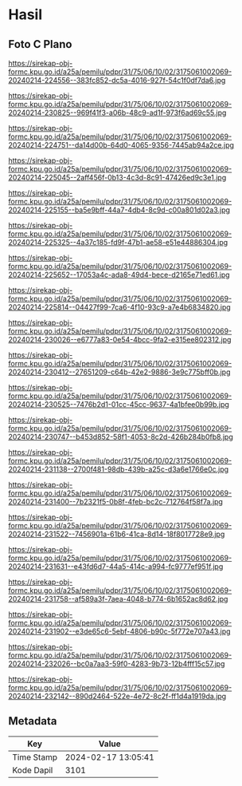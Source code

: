 # Hasil

## Foto C Plano

https://sirekap-obj-formc.kpu.go.id/a25a/pemilu/pdpr/31/75/06/10/02/3175061002069-20240214-224556--383fc852-dc5a-4016-927f-54c1f0df7da6.jpg

https://sirekap-obj-formc.kpu.go.id/a25a/pemilu/pdpr/31/75/06/10/02/3175061002069-20240214-230825--969f41f3-a06b-48c9-ad1f-973f6ad69c55.jpg

https://sirekap-obj-formc.kpu.go.id/a25a/pemilu/pdpr/31/75/06/10/02/3175061002069-20240214-224751--da14d00b-64d0-4065-9356-7445ab94a2ce.jpg

https://sirekap-obj-formc.kpu.go.id/a25a/pemilu/pdpr/31/75/06/10/02/3175061002069-20240214-225045--2aff456f-0b13-4c3d-8c91-47426ed9c3e1.jpg

https://sirekap-obj-formc.kpu.go.id/a25a/pemilu/pdpr/31/75/06/10/02/3175061002069-20240214-225155--ba5e9bff-44a7-4db4-8c9d-c00a801d02a3.jpg

https://sirekap-obj-formc.kpu.go.id/a25a/pemilu/pdpr/31/75/06/10/02/3175061002069-20240214-225325--4a37c185-fd9f-47b1-ae58-e51e44886304.jpg

https://sirekap-obj-formc.kpu.go.id/a25a/pemilu/pdpr/31/75/06/10/02/3175061002069-20240214-225652--17053a4c-ada8-49d4-bece-d2165e71ed61.jpg

https://sirekap-obj-formc.kpu.go.id/a25a/pemilu/pdpr/31/75/06/10/02/3175061002069-20240214-225814--04427f99-7ca6-4f10-93c9-a7e4b6834820.jpg

https://sirekap-obj-formc.kpu.go.id/a25a/pemilu/pdpr/31/75/06/10/02/3175061002069-20240214-230026--e6777a83-0e54-4bcc-9fa2-e315ee802312.jpg

https://sirekap-obj-formc.kpu.go.id/a25a/pemilu/pdpr/31/75/06/10/02/3175061002069-20240214-230412--27651209-c64b-42e2-9886-3e9c775bff0b.jpg

https://sirekap-obj-formc.kpu.go.id/a25a/pemilu/pdpr/31/75/06/10/02/3175061002069-20240214-230525--7476b2d1-01cc-45cc-9637-4a1bfee0b99b.jpg

https://sirekap-obj-formc.kpu.go.id/a25a/pemilu/pdpr/31/75/06/10/02/3175061002069-20240214-230747--b453d852-58f1-4053-8c2d-426b284b0fb8.jpg

https://sirekap-obj-formc.kpu.go.id/a25a/pemilu/pdpr/31/75/06/10/02/3175061002069-20240214-231138--2700f481-98db-439b-a25c-d3a6e1766e0c.jpg

https://sirekap-obj-formc.kpu.go.id/a25a/pemilu/pdpr/31/75/06/10/02/3175061002069-20240214-231400--7b2321f5-0b8f-4feb-bc2c-712764f58f7a.jpg

https://sirekap-obj-formc.kpu.go.id/a25a/pemilu/pdpr/31/75/06/10/02/3175061002069-20240214-231522--7456901a-61b6-41ca-8d14-18f8017728e9.jpg

https://sirekap-obj-formc.kpu.go.id/a25a/pemilu/pdpr/31/75/06/10/02/3175061002069-20240214-231631--e43fd6d7-44a5-414c-a994-fc9777ef951f.jpg

https://sirekap-obj-formc.kpu.go.id/a25a/pemilu/pdpr/31/75/06/10/02/3175061002069-20240214-231758--af589a3f-7aea-4048-b774-6b1652ac8d62.jpg

https://sirekap-obj-formc.kpu.go.id/a25a/pemilu/pdpr/31/75/06/10/02/3175061002069-20240214-231902--e3de65c6-5ebf-4806-b90c-5f772e707a43.jpg

https://sirekap-obj-formc.kpu.go.id/a25a/pemilu/pdpr/31/75/06/10/02/3175061002069-20240214-232026--bc0a7aa3-59f0-4283-9b73-12b4fff15c57.jpg

https://sirekap-obj-formc.kpu.go.id/a25a/pemilu/pdpr/31/75/06/10/02/3175061002069-20240214-232142--890d2464-522e-4e72-8c2f-ff1d4a1919da.jpg


## Metadata

| Key        | Value               |
| ---------- | ------------------- |
| Time Stamp | 2024-02-17 13:05:41 |
| Kode Dapil | 3101                |




